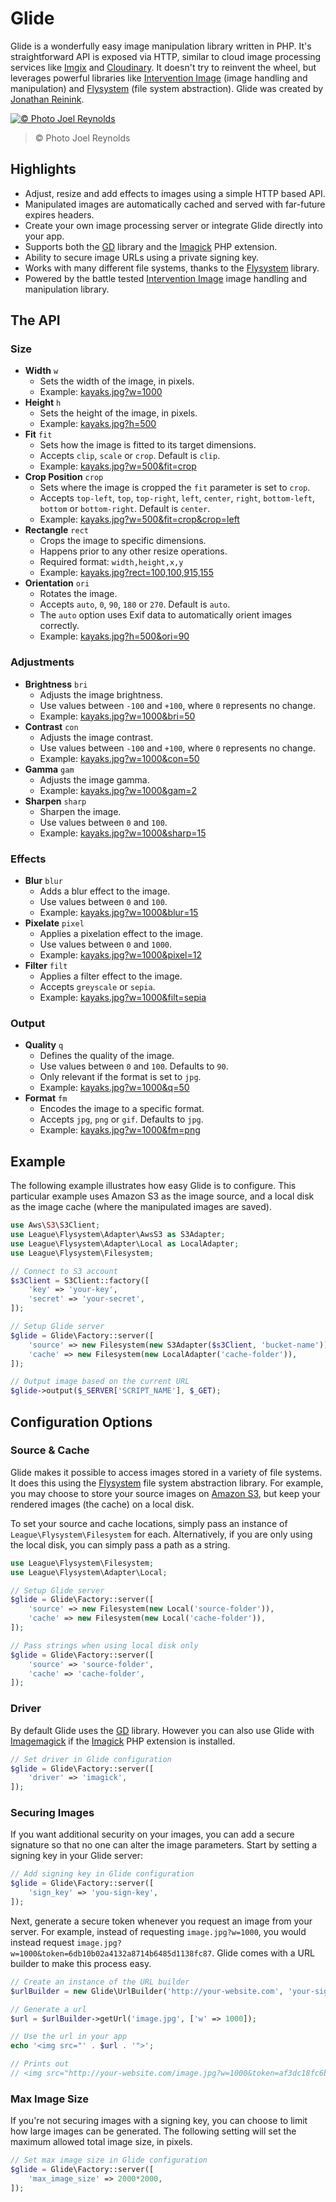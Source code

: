 # Glide

Glide is a wonderfully easy image manipulation library written in PHP. It's straightforward API is exposed via HTTP, similar to cloud image processing services like [Imgix](http://www.imgix.com/) and [Cloudinary](http://cloudinary.com/). It doesn't try to reinvent the wheel, but leverages powerful libraries like [Intervention Image](http://image.intervention.io/) (image handling and manipulation) and [Flysystem](http://flysystem.thephpleague.com/) (file system abstraction). Glide was created by [Jonathan Reinink](https://twitter.com/reinink).

[![© Photo Joel Reynolds](https://glide.herokuapp.com/kayaks.jpg?w=1000)](https://glide.herokuapp.com/kayaks.jpg?w=1000)
> © Photo Joel Reynolds

## Highlights

- Adjust, resize and add effects to images using a simple HTTP based API.
- Manipulated images are automatically cached and served with far-future expires headers.
- Create your own image processing server or integrate Glide directly into your app.
- Supports both the [GD](http://php.net/manual/en/book.image.php) library and the [Imagick](http://php.net/manual/en/book.imagick.php) PHP extension.
- Ability to secure image URLs using a private signing key.
- Works with many different file systems, thanks to the [Flysystem](http://flysystem.thephpleague.com/) library.
- Powered by the battle tested [Intervention Image](http://image.intervention.io/) image handling and manipulation library.

## The API

### Size

- **Width** `w`
    - Sets the width of the image, in pixels.
    - Example: [kayaks.jpg?w=1000](https://glide.herokuapp.com/kayaks.jpg?w=1000)
- **Height** `h`
    - Sets the height of the image, in pixels.
    - Example: [kayaks.jpg?h=500](https://glide.herokuapp.com/kayaks.jpg?h=500)
- **Fit** `fit`
    - Sets how the image is fitted to its target dimensions.
    - Accepts `clip`, `scale` or `crop`. Default is `clip`.
    - Example: [kayaks.jpg?w=500&fit=crop](https://glide.herokuapp.com/kayaks.jpg?w=500&fit=crop)
- **Crop Position** `crop`
    - Sets where the image is cropped the `fit` parameter is set to `crop`.
    - Accepts `top-left`, `top`, `top-right`, `left`, `center`, `right`, `bottom-left`, `bottom` or `bottom-right`. Default is `center`.
    - Example: [kayaks.jpg?w=500&fit=crop&crop=left](https://glide.herokuapp.com/kayaks.jpg?w=500&fit=crop&crop=left)
- **Rectangle** `rect`
    - Crops the image to specific dimensions.
    - Happens prior to any other resize operations.
    - Required format: `width,height,x,y`
    - Example: [kayaks.jpg?rect=100,100,915,155](https://glide.herokuapp.com/kayaks.jpg?rect=100,100,915,155)
- **Orientation** `ori`
    - Rotates the image.
    - Accepts `auto`, `0`, `90`, `180` or `270`. Default is `auto`.
    - The `auto` option uses Exif data to automatically orient images correctly.
    - Example: [kayaks.jpg?h=500&ori=90](https://glide.herokuapp.com/kayaks.jpg?h=500&ori=90)

### Adjustments

- **Brightness** `bri`
    - Adjusts the image brightness.
    - Use values between `-100` and `+100`, where `0` represents no change.
    - Example: [kayaks.jpg?w=1000&bri=50](https://glide.herokuapp.com/kayaks.jpg?w=1000&bri=50)
- **Contrast** `con`
    - Adjusts the image contrast.
    - Use values between `-100` and `+100`, where `0` represents no change.
    - Example: [kayaks.jpg?w=1000&con=50](https://glide.herokuapp.com/kayaks.jpg?w=1000&con=50)
- **Gamma** `gam`
    - Adjusts the image gamma.
    - Example: [kayaks.jpg?w=1000&gam=2](https://glide.herokuapp.com/kayaks.jpg?w=1000&gam=2)
- **Sharpen** `sharp`
    - Sharpen the image.
    - Use values between `0` and `100`.
    - Example: [kayaks.jpg?w=1000&sharp=15](https://glide.herokuapp.com/kayaks.jpg?w=1000&sharp=15)

### Effects

- **Blur** `blur`
    - Adds a blur effect to the image.
    - Use values between `0` and `100`.
    - Example: [kayaks.jpg?w=1000&blur=15](https://glide.herokuapp.com/kayaks.jpg?w=1000&blur=15)
- **Pixelate** `pixel`
    - Applies a pixelation effect to the image.
    - Use values between `0` and `1000`.
    - Example: [kayaks.jpg?w=1000&pixel=12](https://glide.herokuapp.com/kayaks.jpg?w=1000&pixel=12)
- **Filter** `filt`
    - Applies a filter effect to the image.
    - Accepts `greyscale` or `sepia`.
    - Example: [kayaks.jpg?w=1000&filt=sepia](https://glide.herokuapp.com/kayaks.jpg?w=1000&filt=sepia)

### Output

- **Quality** `q`
    - Defines the quality of the image.
    - Use values between `0` and `100`. Defaults to `90`.
    - Only relevant if the format is set to `jpg`.
    - Example: [kayaks.jpg?w=1000&q=50](https://glide.herokuapp.com/kayaks.jpg?w=1000&q=50)
- **Format** `fm`
    - Encodes the image to a specific format.
    - Accepts `jpg`, `png` or `gif`. Defaults to `jpg`.
    - Example: [kayaks.jpg?w=1000&fm=png](https://glide.herokuapp.com/kayaks.jpg?w=1000&fm=png)

## Example

The following example illustrates how easy Glide is to configure. This particular example uses Amazon S3 as the image source, and a local disk as the image cache (where the manipulated images are saved).

```php
use Aws\S3\S3Client;
use League\Flysystem\Adapter\AwsS3 as S3Adapter;
use League\Flysystem\Adapter\Local as LocalAdapter;
use League\Flysystem\Filesystem;

// Connect to S3 account
$s3Client = S3Client::factory([
    'key' => 'your-key',
    'secret' => 'your-secret',
]);

// Setup Glide server
$glide = Glide\Factory::server([
    'source' => new Filesystem(new S3Adapter($s3Client, 'bucket-name')),
    'cache' => new Filesystem(new LocalAdapter('cache-folder')),
]);

// Output image based on the current URL
$glide->output($_SERVER['SCRIPT_NAME'], $_GET);
```

## Configuration Options

### Source & Cache

Glide makes it possible to access images stored in a variety of file systems. It does this using the [Flysystem](http://flysystem.thephpleague.com/) file system abstraction library. For example, you may choose to store your source images on [Amazon S3](http://aws.amazon.com/s3/), but keep your rendered images (the cache) on a local disk.

To set your source and cache locations, simply pass an instance of `League\Flysystem\Filesystem` for each. Alternatively, if you are only using the local disk, you can simply pass a path as a string.

```php
use League\Flysystem\Filesystem;
use League\Flysystem\Adapter\Local;

// Setup Glide server
$glide = Glide\Factory::server([
    'source' => new Filesystem(new Local('source-folder')),
    'cache' => new Filesystem(new Local('cache-folder')),
]);

// Pass strings when using local disk only
$glide = Glide\Factory::server([
    'source' => 'source-folder',
    'cache' => 'cache-folder',
]);
```

### Driver

By default Glide uses the [GD](http://php.net/manual/en/book.image.php) library. However you can also use Glide with [Imagemagick](http://www.imagemagick.org/) if the [Imagick](http://php.net/manual/en/book.imagick.php) PHP extension is installed.

```php
// Set driver in Glide configuration
$glide = Glide\Factory::server([
    'driver' => 'imagick',
]);
```

### Securing Images

If you want additional security on your images, you can add a secure signature so that no one can alter the image parameters. Start by setting a signing key in your Glide server:

```php
// Add signing key in Glide configuration
$glide = Glide\Factory::server([
    'sign_key' => 'you-sign-key',
]);
```

Next, generate a secure token whenever you request an image from your server. For example, instead of requesting `image.jpg?w=1000`, you would instead request `image.jpg?w=1000&token=6db10b02a4132a8714b6485d1138fc87`. Glide comes with a URL builder to make this process easy.

```php
// Create an instance of the URL builder
$urlBuilder = new Glide\UrlBuilder('http://your-website.com', 'your-sign-key');

// Generate a url
$url = $urlBuilder->getUrl('image.jpg', ['w' => 1000]);

// Use the url in your app
echo '<img src="' . $url . '">';

// Prints out
// <img src="http://your-website.com/image.jpg?w=1000&token=af3dc18fc6bfb2afb521e587c348b904">
```

### Max Image Size

If you're not securing images with a signing key, you can choose to limit how large images can be generated. The following setting will set the maximum allowed total image size, in pixels.

```php
// Set max image size in Glide configuration
$glide = Glide\Factory::server([
    'max_image_size' => 2000*2000,
]);
```
